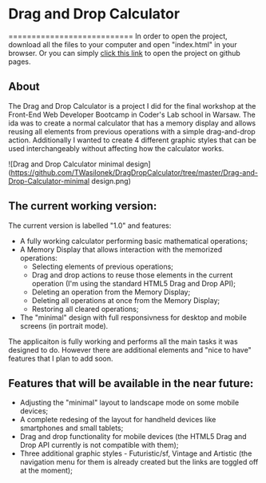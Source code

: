 # Drag and Drop Calculator
===========================
In order to open the project, download all the files to your computer and open "index.html" in your browser. 
Or you can simply [click this link](http://twasilonek.github.io/DragDropCalculator/) to open the project on github pages.

## About
The Drag and Drop Calculator is a project I did for the final workshop at the Front-End Web Developer Bootcamp in Coder's Lab school in Warsaw. The ida was to create a normal calculator that has a memory display and allows reusing all elements from previous operations with a simple drag-and-drop action. Additionally I wanted to create 4 different graphic styles that can be used interchangeably without affecting how the calculator works.

![Drag and Drop Calculator minimal design](https://github.com/TWasilonek/DragDropCalculator/tree/master/Drag-and-Drop-Calculator-minimal design.png)

## The current working version:
The current version is labelled "1.0" and features:
  * A fully working calculator performing basic mathematical operations;
  * A Memory Display that allows interaction with the memorized operations:
    * Selecting elements of previous operations;
    * Drag and drop actions to reuse those elements in the current operation (I'm using the standard HTML5 Drag and Drop API);
    * Deleting an operation from the Memory Display;
    * Deleting all operations at once from the Memory Display;
    * Restoring all cleared operations;
  * The "minimal" design with full responsivness for desktop and mobile screens (in portrait mode).

The applicaiton is fully working and performs all the main tasks it was designed to do. However there are additional elements and "nice to have" features that I plan to add soon.

## Features that will be available in the near future:
  * Adjusting the "minimal" layout to landscape mode on some mobile devices;
  * A complete redesing of the layout for handheld devices like smartphones and small tablets;
  * Drag and drop functionality for mobile devices (the HTML5 Drag and Drop API currently is not compatible with them);
  * Three additional graphic styles - Futuristic/sf, Vintage and Artistic (the navigation menu for them is already created but the links are toggled off at the moment);


    